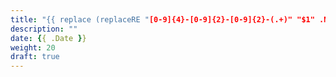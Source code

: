 ```yaml
---
title: "{{ replace (replaceRE "[0-9]{4}-[0-9]{2}-[0-9]{2}-(.+)" "$1" .Name | title) "-" " " }}"
description: ""
date: {{ .Date }}
weight: 20
draft: true
---
```

